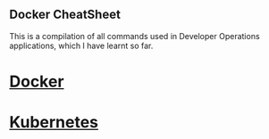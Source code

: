 ## Docker CheatSheet  
  
This is a compilation of all commands used in Developer Operations applications, which I have learnt so far.  
  
# [Docker](https://github.com/NCMohit/Capstone-CheatSheets/blob/master/docker_commands.MD)  
# [Kubernetes](https://github.com/NCMohit/Capstone-CheatSheets/blob/master/kubernetes_commands.MD)  
